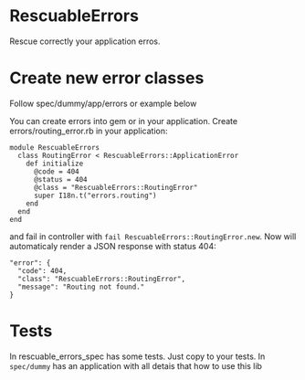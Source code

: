 # RescuableErrors

Rescue correctly your application erros.


# Create new error classes

Follow spec/dummy/app/errors or example below

You can create errors into gem or in your application. Create errors/routing_error.rb in your application:

```
module RescuableErrors
  class RoutingError < RescuableErrors::ApplicationError
    def initialize
      @code = 404
      @status = 404
      @class = "RescuableErrors::RoutingError"
      super I18n.t("errors.routing")
    end
  end
end

```

and fail in controller with ```fail RescuableErrors::RoutingError.new```. Now will automaticaly render a JSON response with status 404:
```
"error": {
  "code": 404,
  "class": "RescuableErrors::RoutingError",
  "message": "Routing not found."
}
```

# Tests

In rescuable_errors_spec has some tests. Just copy to your tests. In `spec/dummy` has an application with all detais that how to use this lib
